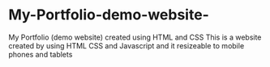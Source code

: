 # My-Portfolio-demo-website-
My Portfolio (demo website) created using HTML and CSS
This is a website created by using HTML CSS and Javascript and it resizeable to mobile phones and tablets
